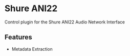 # Shure ANI22

Control plugin for the Shure ANI22 Audio Network Interface

## Features

- Metadata Extraction
